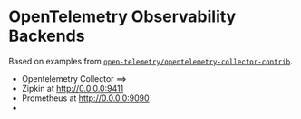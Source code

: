 # OpenTelemetry Observability Backends

Based on examples from [`open-telemetry/opentelemetry-collector-contrib`](https://github.com/open-telemetry/opentelemetry-collector-contrib/tree/main/examples/demo).

- Opentelemetry Collector ==>
- Zipkin at http://0.0.0.0:9411
- Prometheus at http://0.0.0.0:9090
- 
